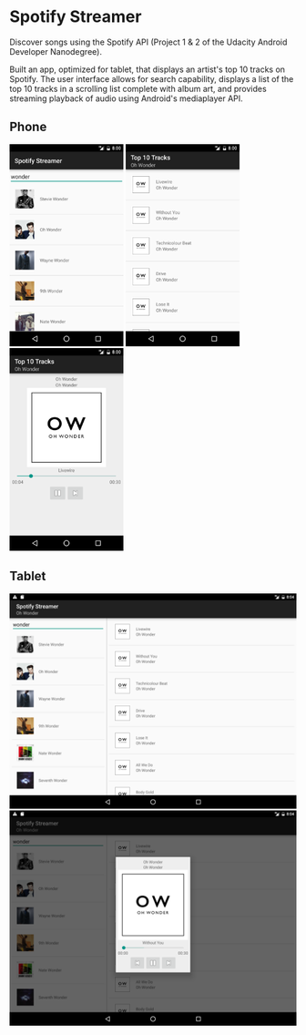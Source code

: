 # Spotify Streamer
Discover songs using the Spotify API (Project 1 & 2 of the Udacity Android Developer Nanodegree).

Built an app, optimized for tablet, that displays an artist's top 10 tracks on Spotify. The user interface allows for search capability, displays a list of the top 10 tracks in a scrolling list complete with album art, and provides streaming playback of audio using Android's mediaplayer API.

## Phone

<img src="https://github.com/incon/spotify-streamer/blob/master/images/search.png" width="200">
<img src="https://github.com/incon/spotify-streamer/blob/master/images/top_songs.png" width="200">
<img src="https://github.com/incon/spotify-streamer/blob/master/images/player.png" width="200">

## Tablet

<img src="https://github.com/incon/spotify-streamer/blob/master/images/tablet_two_pane.png" width="610">
<img src="https://github.com/incon/spotify-streamer/blob/master/images/tablet_player.png" width="610">

